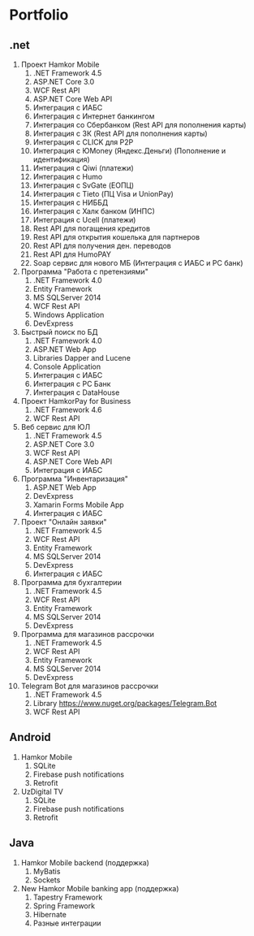 # Portfolio #
## .net ##
1. Проект Hamkor Mobile
    1. .NET Framework 4.5
    2. ASP.NET Core 3.0
    3. WCF Rest API
    4. ASP.NET Core Web API
    5. Интеграция с ИАБС
    6. Интеграция с Интернет банкингом
    7. Интеграция со Сбербанком (Rest API для пополнения карты)
    8. Интеграция с ЗК (Rest API для пополнения карты)
    9. Интеграция с CLICK для P2P
    10. Интеграция с ЮMoney (Яндекс.Деньги) (Пополнение и идентификация)
    11. Интеграция с Qiwi (платежи)
    12. Интеграция с Humo
    13. Интеграция с SvGate (ЕОПЦ)
    14. Интеграция с Tieto (ПЦ Visa и UnionPay)
    15. Интеграция с НИББД
    16. Интеграция с Халк банком (ИНПС)
    17. Интеграция с Ucell (платежи)
    18. Rest API для погащения кредитов
    19. Rest API для открытия кошелька для партнеров
    20. Rest API для получения ден. переводов
    21. Rest API для HumoPAY
    22. Soap сервис для нового МБ (Интеграция с ИАБС и РС банк)
2. Программа "Работа с претензиями"
    1. .NET Framework 4.0
    2. Entity Framework
    3. MS SQLServer 2014
    4. WCF Rest API
    5. Windows Application
    6. DevExpress
3. Быстрый поиск по БД
    1. .NET Framework 4.0
    2. ASP.NET Web App
    3. Libraries Dapper and Lucene
    4. Console Application
    5. Интеграция с ИАБС
    6. Интеграция с РС Банк
    7. Интеграция с DataHouse
4. Проект HamkorPay for Business
    1. .NET Framework 4.6
    2. WCF Rest API
5. Веб сервис для ЮЛ
    1. .NET Framework 4.5
    2. ASP.NET Core 3.0
    3. WCF Rest API
    4. ASP.NET Core Web API
    5. Интеграция с ИАБС
6. Программа "Инвентаризация"
    1. ASP.NET Web App
    2. DevExpress
    3. Xamarin Forms Mobile App
    4. Интеграция с ИАБС
7. Проект "Онлайн заявки"
    1. .NET Framework 4.5
    2. WCF Rest API
    3. Entity Framework
    4. MS SQLServer 2014
    5. DevExpress
    6. Интеграция с ИАБС
8. Программа для бухгалтерии
    1. .NET Framework 4.5
    2. WCF Rest API
    3. Entity Framework
    4. MS SQLServer 2014
    5. DevExpress
9. Программа для магазинов рассрочки
    1. .NET Framework 4.5
    2. WCF Rest API
    3. Entity Framework
    4. MS SQLServer 2014
    5. DevExpress
10. Telegram Bot для магазинов рассрочки
    1. .NET Framework 4.5
    2. Library https://www.nuget.org/packages/Telegram.Bot
    3. WCF Rest API
## Android ##
1. Hamkor Mobile
    1. SQLite
    2. Firebase push notifications
    3. Retrofit
2. UzDigital TV
    1. SQLite
    2. Firebase push notifications
    3. Retrofit
## Java ##
1. Hamkor Mobile backend (поддержка)
    1. MyBatis
    2. Sockets
2. New Hamkor Mobile banking app (поддержка)
    1. Tapestry Framework
    2. Spring Framework
    3. Hibernate
    4. Разные интеграции
